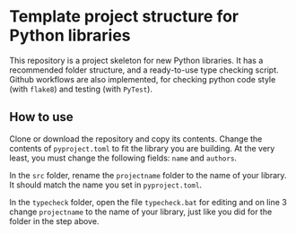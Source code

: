 # Template project structure for Python libraries
This repository is a project skeleton for new Python libraries. It has a recommended folder structure, and a ready-to-use type checking script. 
Github workflows are also implemented, for checking python code style (with `flake8`) and testing (with `PyTest`). 

## How to use
Clone or download the repository and copy its contents. Change the contents of `pyproject.toml` to fit the library you are building. At the very least, you must 
change the following fields: `name` and `authors`.

In the `src` folder, rename the `projectname` folder to the name of your library. It should match the name you set in `pyproject.toml`. 

In the `typecheck` folder, open the file `typecheck.bat` for editing and on line 3 change `projectname` to the name of your library, just like you did for the folder 
in the step above.

